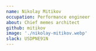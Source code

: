 ```yaml
---
name: Nikolay Mitikov
occupation: Performance engineer
about: Chief memes architect
github: mitikov
image: './nikolay-mitikov.webp'
slack: USDPNE91N
---
```

